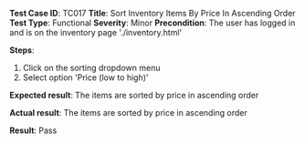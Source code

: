 **Test Case ID**: TC017
**Title**: Sort Inventory Items By Price In Ascending Order
**Test Type**: Functional
**Severity**: Minor
**Precondition**: The user has logged in and is on the inventory page './inventory.html'

**Steps**:
1. Click on the sorting dropdown menu
2. Select option 'Price (low to high)'

**Expected result**: The items are sorted by price in ascending order

**Actual result**: The items are sorted by price in ascending order

**Result**: Pass